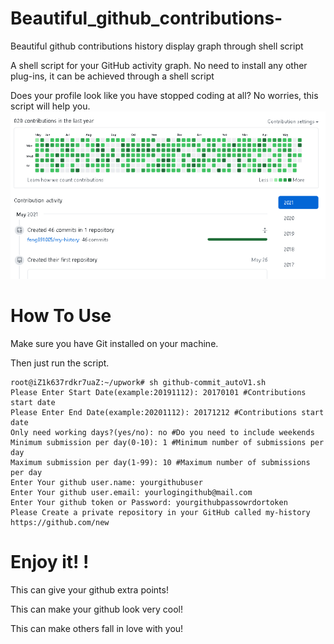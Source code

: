 # Beautiful_github_contributions-
Beautiful github contributions history display graph through shell script

A shell script for your GitHub activity graph.
No need to install any other plug-ins, it can be achieved through a shell script

Does your profile look like you have stopped coding at all? No worries, this script will help you.
![image](https://github.com/feng891005/Beautiful_github_contributions-/blob/main/images/contributions1.PNG)

# How To Use
Make sure you have Git installed on your machine.

Then just run the script.

```shell
root@iZ1k637rdkr7uaZ:~/upwork# sh github-commit_autoV1.sh
Please Enter Start Date(example:20191112): 20170101 #Contributions start date
Please Enter End Date(example:20201112): 20171212 #Contributions start date
Only need working days?(yes/no): no #Do you need to include weekends
Minimum submission per day(0-10): 1 #Minimum number of submissions per day
Maximum submission per day(1-99): 10 #Maximum number of submissions per day
Enter Your github user.name: yourgithubuser
Enter Your github user.email: yourlogingithub@mail.com
Enter Your github token or Password: yourgithubpassowrdortoken
Please Create a private repository in your GitHub called my-history https://github.com/new
```

# Enjoy it! !
This can give your github extra points!

This can make your github look very cool!

This can make others fall in love with you!
